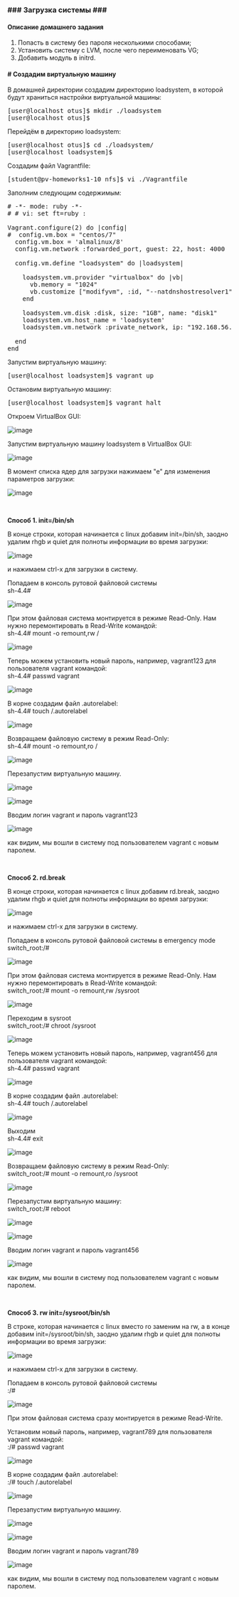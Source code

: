 <h3>### Загрузка системы ###</h3>

<h4>Описание домашнего задания</h4>

<ol>
<li>Попасть в систему без пароля несколькими способами;</li>
<li>Установить систему с LVM, после чего переименовать VG;</li>
<li>Добавить модуль в initrd.</li>
</ol>

<h4># Создадим виртуальную машину</h4>

<p>В домашней директории создадим директорию loadsystem, в которой будут храниться настройки виртуальной машины:</p>

<pre>[user@localhost otus]$ mkdir ./loadsystem
[user@localhost otus]$</pre>

<p>Перейдём в директорию loadsystem:</p>

<pre>[user@localhost otus]$ cd ./loadsystem/
[user@localhost loadsystem]$</pre>

<p>Создадим файл Vagrantfile:</p>

<pre>[student@pv-homeworks1-10 nfs]$ vi ./Vagrantfile</pre>

<p>Заполним следующим содержимым:</p>

<pre># -*- mode: ruby -*-
# # vi: set ft=ruby :

Vagrant.configure(2) do |config|
#  config.vm.box = "centos/7"
  config.vm.box = 'almalinux/8'
  config.vm.network :forwarded_port, guest: 22, host: 4000

  config.vm.define "loadsystem" do |loadsystem|

    loadsystem.vm.provider "virtualbox" do |vb|
      vb.memory = "1024"
      vb.customize ["modifyvm", :id, "--natdnshostresolver1", "on"]
    end

    loadsystem.vm.disk :disk, size: "1GB", name: "disk1"
    loadsystem.vm.host_name = 'loadsystem'
    loadsystem.vm.network :private_network, ip: "192.168.56.141"

  end
end
</pre>

<p>Запустим виртуальную машину:</p>

<pre>[user@localhost loadsystem]$ vagrant up</pre>

<p>Остановим виртуальную машину:</p>

<pre>[user@localhost loadsystem]$ vagrant halt</pre>

<p>Откроем VirtualBox GUI:</p>

![image](https://user-images.githubusercontent.com/96518320/174353634-399a5d82-1f28-460e-9e53-57b02389f95c.png)

<p>Запустим виртуальную машину loadsystem в VirtualBox GUI:</p>

![image](https://user-images.githubusercontent.com/96518320/174353840-6833d0fd-de66-4d1a-bf4b-3978ecb07e17.png)

<p>В момент списка ядер для загрузки нажимаем "e" для изменения параметров загрузки:</p>

![image](https://user-images.githubusercontent.com/96518320/174353922-6fb16908-00b7-4ea9-b07d-29136227c1b6.png)

<br />



<p><b>Способ 1. init=/bin/sh</b></p>

<p>В конце строки, которая начинается с linux добавим init=/bin/sh, заодно удалим rhgb и quiet для полноты информации во время загрузки:</p>

![image](https://user-images.githubusercontent.com/96518320/174355050-accef91b-940e-465c-9d2f-879d365abb7a.png)

<p>и нажимаем сtrl-x для загрузки в систему.</p>

<p>Попадаем в консоль рутовой файловой системы <br /> sh-4.4#</p>

![image](https://user-images.githubusercontent.com/96518320/174355564-95826eeb-1b18-4e97-9dd3-95264f3f4731.png)

<p>При этом файловая система монтируется в режиме Read-Only. Нам нужно перемонтировать в Read-Write командой: <br />sh-4.4# mount -o remount,rw /</p>

![image](https://user-images.githubusercontent.com/96518320/174355943-393db096-b6d3-40b4-9cf0-0ad22cee404d.png)

<p>Теперь можем установить новый пароль, например, vagrant123 для пользователя vagrant командой: <br />sh-4.4# passwd vagrant</p>

![image](https://user-images.githubusercontent.com/96518320/174356217-2da90a87-3c9a-4100-a143-ebf521d932a4.png)

<p>В корне создадим файл .autorelabel: <br />sh-4.4# touch /.autorelabel</p>

![image](https://user-images.githubusercontent.com/96518320/174356409-e97c0220-98ed-459c-9d7c-f63171ffcd05.png)

<p>Возвращаем файловую систему в режим Read-Only: <br />sh-4.4# mount -o remount,ro /</p>

![image](https://user-images.githubusercontent.com/96518320/174356567-afef3d19-c020-4600-9017-4f80261d460a.png)

<p>Перезапустим виртуальную машину.</p>

![image](https://user-images.githubusercontent.com/96518320/174356640-2135821f-bf3c-42a2-a396-df11fedf820d.png)

![image](https://user-images.githubusercontent.com/96518320/174357025-9c7a53e2-2e44-4c8c-922f-94f8505c731f.png)

<p>Вводим логин vagrant и пароль vagrant123</p>

![image](https://user-images.githubusercontent.com/96518320/174357148-0d6f0876-130c-43c8-99c6-61a4ad5205cc.png)

<p>как видим, мы вошли в систему под пользователем vagrant с новым паролем.</p>

<br />



<p><b>Способ 2. rd.break</b></p>

<p>В конце строки, которая начинается с linux добавим rd.break, заодно удалим rhgb и quiet для полноты информации во время загрузки:</p>

![image](https://user-images.githubusercontent.com/96518320/174389830-1e629399-cac4-4c3b-b3f7-66f0708d9083.png)

<p>и нажимаем сtrl-x для загрузки в систему.</p>

<p>Попадаем в консоль рутовой файловой системы в emergency mode<br />switch_root:/#</p>

![image](https://user-images.githubusercontent.com/96518320/174390039-c9dcd1cc-30a8-469c-966e-02c607e81e4e.png)

<p>При этом файловая система монтируется в режиме Read-Only. Нам нужно перемонтировать в Read-Write командой: <br />switch_root:/# mount -o remount,rw /sysroot</p>

![image](https://user-images.githubusercontent.com/96518320/174390621-14516510-0e92-454f-82b4-daef506b44f2.png)

<p>Переходим в sysroot <br />switch_root:/# chroot /sysroot</p>

![image](https://user-images.githubusercontent.com/96518320/174390910-b234c206-fd60-4c08-97b6-5f1aff2eb024.png)

<p>Теперь можем установить новый пароль, например, vagrant456 для пользователя vagrant командой: <br />sh-4.4# passwd vagrant</p>

![image](https://user-images.githubusercontent.com/96518320/174391136-c328d701-f3e1-48bc-b07e-a592b1f54b56.png)

<p>В корне создадим файл .autorelabel: <br />sh-4.4# touch /.autorelabel</p>

![image](https://user-images.githubusercontent.com/96518320/174391304-ea22a769-9c4d-4558-85f7-41bc193fd705.png)

<p>Выходим <br />sh-4.4# exit</p>

![image](https://user-images.githubusercontent.com/96518320/174391526-e1cae08a-4d2c-4f19-9311-e7ada5b7ebba.png)

<p>Возвращаем файловую систему в режим Read-Only: <br />switch_root:/# mount -o remount,ro /sysroot</p>

![image](https://user-images.githubusercontent.com/96518320/174391747-7e949884-e1ed-49b6-9876-954196f0af3f.png)

<p>Перезапустим виртуальную машину: <br />switch_root:/# reboot</p>

![image](https://user-images.githubusercontent.com/96518320/174391912-9599feb8-e485-4ba3-964e-c1b8ae45e770.png)

![image](https://user-images.githubusercontent.com/96518320/174392129-cce4444d-8f0a-46ee-95c3-60f08f46cba3.png)

<p>Вводим логин vagrant и пароль vagrant456</p>

![image](https://user-images.githubusercontent.com/96518320/174392225-49f54d24-9143-48fe-a8d9-b828ec11e3c8.png)

<p>как видим, мы вошли в систему под пользователем vagrant с новым паролем.</p>

<br />



<p><b>Способ 3. rw init=/sysroot/bin/sh</b></p>

<p>В строке, которая начинается с linux вместо ro заменим на rw, а в конце добавим init=/sysroot/bin/sh, заодно удалим rhgb и quiet для полноты информации во время загрузки:</p>

![image](https://user-images.githubusercontent.com/96518320/174393201-05aba37f-4167-4133-993a-747d615714a3.png)

<p>и нажимаем сtrl-x для загрузки в систему.</p>

<p>Попадаем в консоль рутовой файловой системы <br /> :/#</p>

![image](https://user-images.githubusercontent.com/96518320/174393352-1657c8b5-a6d1-40e3-869a-7f281a9ab84f.png)

<p>При этом файловая система сразу монтируется в режиме Read-Write.</p>

<p>Установим новый пароль, например, vagrant789 для пользователя vagrant командой: <br />:/# passwd vagrant</p>

![image](https://user-images.githubusercontent.com/96518320/174394152-1874b403-6475-4d2a-94a1-c56772b4adf1.png)

<p>В корне создадим файл .autorelabel: <br />:/# touch /.autorelabel</p>

![image](https://user-images.githubusercontent.com/96518320/174394259-26114eb8-18ca-47dc-bf5c-b62a9ea64cfa.png)

<p>Перезапустим виртуальную машину.</p>

![image](https://user-images.githubusercontent.com/96518320/174394401-6532ee64-7e35-45f8-8464-612661fca18c.png)

![image](https://user-images.githubusercontent.com/96518320/174394738-b6602c05-c703-4e52-a040-dc788b35c2ce.png)

<p>Вводим логин vagrant и пароль vagrant789</p>

![image](https://user-images.githubusercontent.com/96518320/174394812-ec30dfb5-eb72-4f06-a5ee-72ef60da48c2.png)

<p>как видим, мы вошли в систему под пользователем vagrant с новым паролем.</p>
